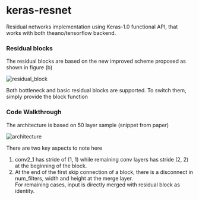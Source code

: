 # keras-resnet
Residual networks implementation using Keras-1.0 functional API, that works with 
both theano/tensorflow backend.


### Residual blocks
The residual blocks are based on the new improved scheme proposed as shown in figure (b)

![residual_block](https://user-images.githubusercontent.com/79277882/130468040-e10d5051-8071-46c8-9d33-cd943ebe9f63.png)


Both bottleneck and basic residual blocks are supported. To switch them, simply provide the block function 
### Code Walkthrough
The architecture is based on 50 layer sample (snippet from paper)

![architecture](https://user-images.githubusercontent.com/79277882/130468107-a218b5c2-8740-43c7-90ef-4cc74ddb3114.png)


There are two key aspects to note here

 1. conv2_1 has stride of (1, 1) while remaining conv layers has stride (2, 2) at the beginning of the block.
 2. At the end of the first skip connection of a block, there is a disconnect in num_filters, width and height at the merge layer.  
 For remaining cases, input is directly merged with residual block as identity.

